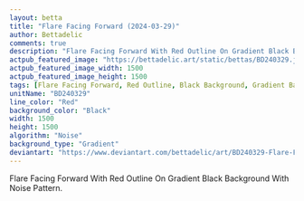 ```yaml
---
layout: betta
title: "Flare Facing Forward (2024-03-29)"
author: Bettadelic
comments: true
description: "Flare Facing Forward With Red Outline On Gradient Black Background With Noise Pattern."
actpub_featured_image: "https://bettadelic.art/static/bettas/BD240329.jpg"
actpub_featured_image_width: 1500
actpub_featured_image_height: 1500
tags: [Flare Facing Forward, Red Outline, Black Background, Gradient Background Pattern, Noise Pattern, March 2024]
unitName: "BD240329"
line_color: "Red"
background_color: "Black"
width: 1500
height: 1500
algorithm: "Noise"
background_type: "Gradient"
deviantart: "https://www.deviantart.com/bettadelic/art/BD240329-Flare-Facing-Forward-2024-03-29-1036466555"
---
```


Flare Facing Forward With Red Outline On Gradient Black Background With Noise Pattern.
